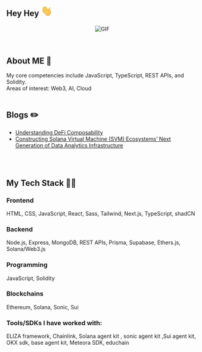 ## Hey Hey <img src="https://raw.githubusercontent.com/ABSphreak/ABSphreak/master/gifs/Hi.gif" width="30px">
<div align="center">
 <img height="300" width="700" alt="GIF" align="center" src="https://github.com/foreveransh/foreveransh/blob/main/assets/208593.gif">
</div>
</br>
</br>

## About ME 💬
My core competencies include JavaScript, TypeScript, REST APIs, and Solidity. </br>
Areas of interest: Web3, AI, Cloud
</br>
</br>

## Blogs ✏️
- [Understanding DeFi Composability](https://sparsh621.hashnode.dev/defi-composability-what-it-is-and-why-it-matters) </br>
- [Constructing Solana Virtual Machine (SVM) Ecosystems’ Next Generation of Data Analytics Infrastructure](https://medium.com/@sparsh621/constructing-solana-virtual-machine-svm-ecosystems-next-generation-of-data-analytics-bde7571527fa) </br>
</br>
</br>

## My Tech Stack 👨‍💻

### Frontend
HTML, CSS, JavaScript, React, Sass, Tailwind, Next.js, TypeScript, shadCN

### Backend
Node.js, Express, MongoDB, REST APIs, Prisma, Supabase, Ethers.js, Solana/Web3.js

### Programming
JavaScript, Solidity

### Blockchains
Ethereum, Solana, Sonic, Sui

### Tools/SDKs I have worked with:
ELIZA framework, Chainlink, Solana agent kit , sonic agent kit ,Sui agent kit, OKX sdk, base agent kit, Meteora SDK, educhain
</br>
</br>
